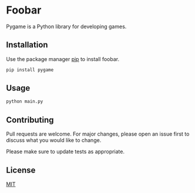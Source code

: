 # Foobar

Pygame is a Python library for developing games.

## Installation

Use the package manager [pip](https://pip.pypa.io/en/stable/) to install foobar.

```bash
pip install pygame
```

## Usage

```bash
python main.py
```

## Contributing

Pull requests are welcome. For major changes, please open an issue first
to discuss what you would like to change.

Please make sure to update tests as appropriate.

## License

[MIT](https://choosealicense.com/licenses/mit/)